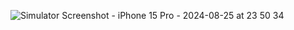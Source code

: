 ![Simulator Screenshot - iPhone 15 Pro - 2024-08-25 at 23 50 34](https://github.com/user-attachments/assets/dedea607-df4e-4acb-8587-189c249dc7ed)
